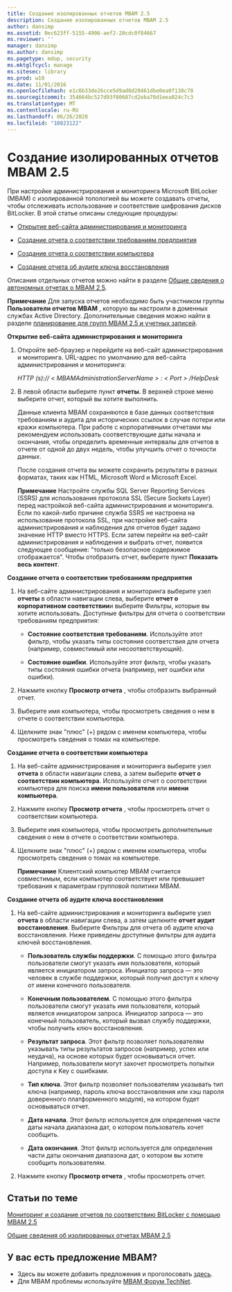 ```yaml
---
title: Создание изолированных отчетов MBAM 2.5
description: Создание изолированных отчетов MBAM 2.5
author: dansimp
ms.assetid: 0ec623ff-5155-4906-aef2-20cdc0f84667
ms.reviewer: ''
manager: dansimp
ms.author: dansimp
ms.pagetype: mdop, security
ms.mktglfcycl: manage
ms.sitesec: library
ms.prod: w10
ms.date: 11/01/2016
ms.openlocfilehash: e1c6b33de26cce5d9ad8d20461dbe0ea0f138c78
ms.sourcegitcommit: 354664bc527d93f80687cd2eba70d1eea024c7c3
ms.translationtype: MT
ms.contentlocale: ru-RU
ms.lasthandoff: 06/26/2020
ms.locfileid: "10823122"
---
```

# Создание изолированных отчетов MBAM 2.5


При настройке администрирования и мониторинга Microsoft BitLocker (MBAM) с изолированной топологией вы можете создавать отчеты, чтобы отслеживать использование и соответствие шифрования дисков BitLocker. В этой статье описаны следующие процедуры:

-   [Открытие веб-сайта администрирования и мониторинга](#bkmk-openadmin)

-   [Создание отчета о соответствии требованиям предприятия](#bkmk-enterprise)

-   [Создание отчета о соответствии компьютера](#bkmk-computercomp)

-   [Создание отчета об аудите ключа восстановления](#bkmk-recoverykey)

Описания отдельных отчетов можно найти в разделе [Общие сведения о автономных отчетах о MBAM 2,5](understanding-mbam-25-stand-alone-reports.md).

**Примечание**  Для запуска отчетов необходимо быть участником группы **Пользователи отчетов MBAM** , которую вы настроили в доменных службах Active Directory. Дополнительные сведения можно найти в разделе [планирование для групп MBAM 2,5 и учетных записей](planning-for-mbam-25-groups-and-accounts.md).

 

<a href="" id="bkmk-openadmin"></a>**Открытие веб-сайта администрирования и мониторинга**

1.  Откройте веб-браузер и перейдите на веб-сайт администрирования и мониторинга. URL-адрес по умолчанию для веб-сайта администрирования и мониторинга:

    *HTTP (s):// &lt; MBAMAdministrationServerName &gt; : &lt; Port &gt; /HelpDesk*

2.  В левой области выберите пункт **отчеты**. В верхней строке меню выберите отчет, который вы хотите выполнить.

    Данные клиента MBAM сохраняются в базе данных соответствия требованиям и аудита для исторических ссылок в случае потери или кражи компьютера. При работе с корпоративными отчетами мы рекомендуем использовать соответствующие даты начала и окончания, чтобы определить временные интервалы для отчетов в отчете от одной до двух недель, чтобы улучшить отчет о точности данных.

    После создания отчета вы можете сохранить результаты в разных форматах, таких как HTML, Microsoft Word и Microsoft Excel.

    **Примечание**  Настройте службы SQL Server Reporting Services (SSRS) для использования протокола SSL (Secure Sockets Layer) перед настройкой веб-сайта администрирования и мониторинга. Если по какой-либо причине служба SSRS не настроена на использование протокола SSL, при настройке веб-сайта администрирования и наблюдения для отчетов будет задано значение HTTP вместо HTTPS. Если затем перейти на веб-сайт администрирования и наблюдения и выбрать отчет, появится следующее сообщение: "только безопасное содержимое отображается". Чтобы отобразить отчет, выберите пункт **Показать весь контент**.

     

<a href="" id="bkmk-enterprise"></a>**Создание отчета о соответствии требованиям предприятия**

1.  На веб-сайте администрирования и мониторинга выберите узел **отчеты** в области навигации слева, выберите **отчет о корпоративном соответствии**и выберите Фильтры, которые вы хотите использовать. Доступные фильтры для отчета о соответствии требованиям предприятия:

    -   **Состояние соответствия требованиям**. Используйте этот фильтр, чтобы указать типы состояния соответствия для отчета (например, совместимый или несоответствующий).

    -   **Состояние ошибки**. Используйте этот фильтр, чтобы указать типы состояния ошибки отчета (например, нет ошибки или ошибки).

2.  Нажмите кнопку **Просмотр отчета** , чтобы отобразить выбранный отчет.

3.  Выберите имя компьютера, чтобы просмотреть сведения о нем в отчете о соответствии компьютера.

4.  Щелкните знак "плюс" (+) рядом с именем компьютера, чтобы просмотреть сведения о томах на компьютере.

<a href="" id="bkmk-computercomp"></a>**Создание отчета о соответствии компьютера**

1.  На веб-сайте администрирования и мониторинга выберите узел **отчета** в области навигации слева, а затем выберите **отчет о соответствии компьютера**. Используйте отчет о соответствии компьютера для поиска **имени пользователя** или **имени компьютера**.

2.  Нажмите кнопку **Просмотр отчета** , чтобы просмотреть отчет о соответствии компьютера.

3.  Выберите имя компьютера, чтобы просмотреть дополнительные сведения о нем в отчете о соответствии компьютера.

4.  Щелкните знак "плюс" (+) рядом с именем компьютера, чтобы просмотреть сведения о томах на компьютере.

    **Примечание**  Клиентский компьютер MBAM считается совместимым, если компьютер соответствует или превышает требования к параметрам групповой политики MBAM.

<a href="" id="bkmk-recoverykey"></a>**Создание отчета об аудите ключа восстановления**

1.  На веб-сайте администрирования и мониторинга выберите узел **отчета** в области навигации слева, а затем щелкните **отчет аудит восстановления**. Выберите Фильтры для отчета об аудите ключа восстановления. Ниже приведены доступные фильтры для аудита ключей восстановления.

    -   **Пользователь службы поддержки**. С помощью этого фильтра пользователи смогут указать имя пользователя, который является инициатором запроса. Инициатор запроса — это человек в службе поддержки, который получил доступ к ключу от имени конечного пользователя.

    -   **Конечным пользователем**. С помощью этого фильтра пользователи смогут указать имя пользователя, который является инициатором запроса. Инициатор запроса — это конечный пользователь, который вызвал службу поддержки, чтобы получить ключ восстановления.

    -   **Результат запроса**. Этот фильтр позволяет пользователям указывать типы результатов запросов (например, успех или неудача), на основе которых будет основываться отчет. Например, пользователи могут захочет просмотреть попытки доступа к Key с ошибками.

    -   **Тип ключа**. Этот фильтр позволяет пользователям указывать тип ключа (например, пароль ключа восстановления или хэш пароля доверенного платформенного модуля), на котором будет основываться отчет.

    -   **Дата начала**. Этот фильтр используется для определения части даты начала диапазона дат, о котором пользователь хочет сообщить.

    -   **Дата окончания**. Этот фильтр используется для определения части даты окончания диапазона дат, о котором вы хотите сообщить пользователям.

2.  Нажмите кнопку **Просмотр отчета** , чтобы просмотреть отчет.



## Статьи по теме


[Мониторинг и создание отчетов по соответствию BitLocker с помощью MBAM 2.5](monitoring-and-reporting-bitlocker-compliance-with-mbam-25.md)

[Общие сведения об изолированных отчетах MBAM 2.5](understanding-mbam-25-stand-alone-reports.md)

 

## У вас есть предложение MBAM?
- Здесь вы можете добавить предложения и проголосовать [здесь](http://mbam.uservoice.com/forums/268571-microsoft-bitlocker-administration-and-monitoring). 
- Для MBAM проблемы используйте [MBAM Форум TechNet](https://social.technet.microsoft.com/Forums/home?forum=mdopmbam). 





